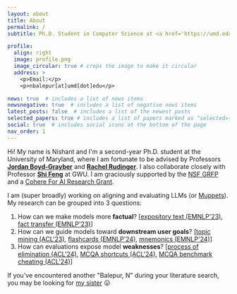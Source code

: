 ```yaml
---
layout: about
title: About
permalink: /
subtitle: Ph.D. Student in Computer Science at <a href='https://umd.edu/'>University of Maryland, College Park</a>

profile:
  align: right
  image: profile.png
  image_circular: true # crops the image to make it circular
  address: >
    <p>Email:</p>
    <p>nbalepur[at]umd[dot]edu</p>

news: true  # includes a list of news items
newsnegative: true  # includes a list of negative news items
latest_posts: false  # includes a list of the newest posts
selected_papers: true # includes a list of papers marked as "selected={true}"
social: true  # includes social icons at the bottom of the page
nav_order: 1
---
```


Hi! My name is Nishant and I'm a second-year Ph.D. student at the University of Maryland, where I am fortunate to be advised by Professors **[Jordan Boyd-Grayber](http://users.umiacs.umd.edu/~jbg/)** and **[Rachel Rudinger](https://rudinger.github.io/)**. I also collaborate closely with Professor **[Shi Feng](https://ihsgnef.github.io/)** at GWU. I am graciously supported by the [NSF GRFP](https://www.nsfgrfp.org/) and a [Cohere For AI Research Grant](https://cohere.com/blog/c4ai-research-grants).

I am (super broadly) working on aligning and evaluating LLMs (or [Muppets](https://www.youtube.com/watch?v=u0DgoRVLTE8)). My research can be grouped into 3 questions: 
1. How can we make models more **factual**?
   [[expository text (EMNLP'23)](https://arxiv.org/abs/2305.03276), [fact transfer (EMNLP'23)](https://arxiv.org/abs/2310.14486)]
2. How can we guide models toward **downstream user goals**?
   [[topic mining (ACL'23)](https://aclanthology.org/2023.findings-acl.14/), [flashcards (EMNLP'24)](https://arxiv.org/abs/2402.12291), [mnemonics (EMNLP'24)](https://arxiv.org/abs/2406.15352)]
3. How can evaluations expose model **weaknesses**?
   [[process of elimination (ACL'24)](https://arxiv.org/abs/2311.07532), [MCQA shortcuts (ACL'24)](https://arxiv.org/abs/2402.12483), [MCQA benchmark cheating (ACL'24)](https://arxiv.org/abs/2407.01992)]


If you've encountered another "Balepur, N" during your literature search, you may be looking for [my sister](https://nainasb.github.io/) 😛
